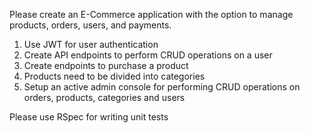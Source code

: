 Please create an E-Commerce application with the option to manage products, orders, users, and payments.

1. Use JWT for user authentication
2. Create API endpoints to perform CRUD operations on a user
3. Create endpoints to purchase a product
4. Products need to be divided into categories
5. Setup an active admin console for performing CRUD operations on orders, products, categories and users

Please use RSpec for writing unit tests
